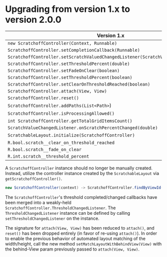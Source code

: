 # Upgrading from version 1.x to version 2.0.0

Version 1.x | Version 2.0.0
--- | --- 
`new ScratchoffController(Context, Runnable)` | `new ScratchoffController(View)` 
`ScratchoffController.setCompletionCallback(Runnable)` | `ScratchoffController.setTresholdChangedListener(ScratchoffController.ThresholdChangedListener)`
`ScratchoffController.setScratchValuedChangedListener(ScratchValueChangedListener)` | `ScratchoffController.setTresholdChangedListener(ScratchoffController.ThresholdChangedListener)`
`ScratchoffController.setThresholdPercent(double)` | `ScratchoffController.setThresholdPercent(float)`
`ScratchoffController.setFadeOnClear(boolean)` | `ScratchoffController.setClearAnimationEnabled(float)`
`ScratchoffController.setThresholdPercent(boolean)` | `ScratchoffController.setThresholdCompletionPercent(float)`
`ScratchoffController.setClearOnThresholdReached(boolean)` | `ScratchoffController.setClearOnThresholdReachedEnabled(float)`
`ScratchoffController.attach(View, View)` | `ScratchoffController.attach()`
`ScratchoffController.reset()` | `ScratchoffController.attach()`
`ScratchoffController.addPaths(List<Path>`) | None
`ScratchoffController.isProcessingAllowed()` | None
`int ScratchoffController.getTotalGridItemsCount()` | `int[] ScratchoffController.getScratchableLayoutSize()`
`ScratchValueChangedListener.onScratchPercentChanged(double)` | `ScratchoffController.Delegate.onScratchPercentChanged(ScratchoffController, float)`
`ScratchableLayout.initialize(ScratchoffController)` | None
`R.bool.scratch__clear_on_threshold_reached` | `R.bool.scratch__clear_on_threshold_reached_enabled`
`R.bool.scratch__fade_on_clear` | `R.bool.scratch__clear_animation_enabled`
`R.int.scratch__threshold_percent` | `R.int.scratch__threshold_completion_percent`

A `ScratchoffController` instance should no longer be manually created. Instead, utilize the controller instance created by the `ScratchableLayout` via `getScratchoffController()`.

```java
new ScratchoffController(context) -> ScratchoffController.findByViewId(activity, R.id.scratch_view)
```

The `ScratchoffController`'s threshold completed/changed callbacks have been merged into a weakly-held `ScratchoffController.ThresholdChangedListener`. The `ThresholdChangedListener` instance can be defined by calling `setThresholdChangedListener` on the instance.

The signature for `attach(View, View)` has been reduced to `attach()`, and `reset()` has been dropped entirely (in favor of re-using `attach()`). In order to enable the previous behavior of automated layout matching of the width/height, call the new method `setMatchLayoutWithBehindView(View)` with the behind-View param previously passed to `attach(View, View)`.